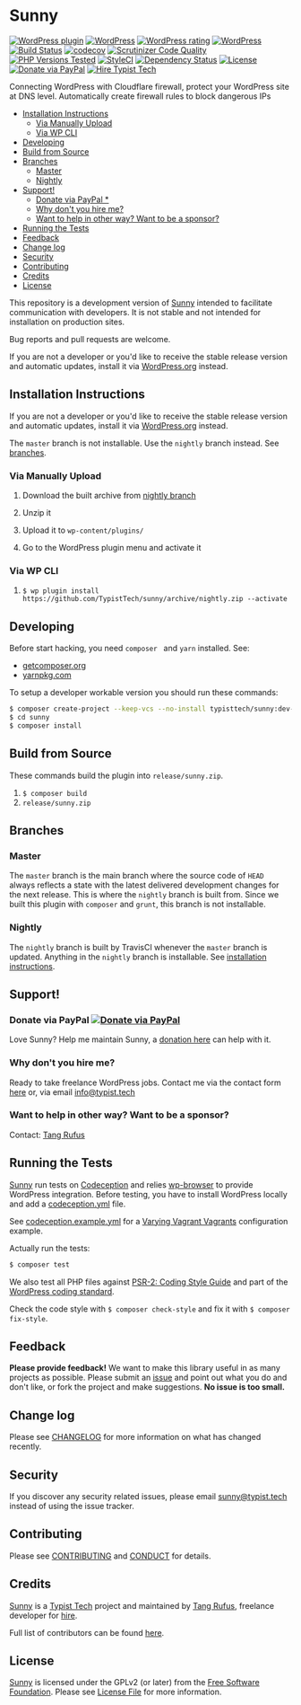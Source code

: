 # Sunny

[![WordPress plugin](https://img.shields.io/wordpress/plugin/v/sunny.svg)](https://wordpress.org/plugins/sunny/)
[![WordPress](https://img.shields.io/wordpress/plugin/dt/sunny.svg)](https://wordpress.org/plugins/sunny/)
[![WordPress rating](https://img.shields.io/wordpress/plugin/r/sunny.svg)](https://wordpress.org/plugins/sunny/)
[![WordPress](https://img.shields.io/wordpress/v/sunny.svg)](https://wordpress.org/plugins/sunny/)
[![Build Status](https://travis-ci.org/TypistTech/sunny.svg?branch=master)](https://travis-ci.org/TypistTech/sunny)
[![codecov](https://codecov.io/gh/TypistTech/sunny/branch/master/graph/badge.svg)](https://codecov.io/gh/TypistTech/sunny)
[![Scrutinizer Code Quality](https://scrutinizer-ci.com/g/TypistTech/sunny/badges/quality-score.png?b=master)](https://scrutinizer-ci.com/g/TypistTech/sunny/?branch=master)
[![PHP Versions Tested](http://php-eye.com/badge/typisttech/sunny/tested.svg)](https://travis-ci.org/TypistTech/sunny)
[![StyleCI](https://styleci.io/repos/21576423/shield?branch=master)](https://styleci.io/repos/21576423)
[![Dependency Status](https://gemnasium.com/badges/github.com/TypistTech/sunny.svg)](https://gemnasium.com/github.com/TypistTech/sunny)
[![License](https://poser.pugx.org/typisttech/sunny/license)](https://packagist.org/packages/typisttech/sunny)
[![Donate via PayPal](https://img.shields.io/badge/Donate-PayPal-blue.svg)](https://www.typist.tech/donate/sunny/)
[![Hire Typist Tech](https://img.shields.io/badge/Hire-Typist%20Tech-ff69b4.svg)](https://www.typist.tech/contact/)

Connecting WordPress with Cloudflare firewall, protect your WordPress site at DNS level. Automatically create firewall rules to block dangerous IPs

<!-- START doctoc generated TOC please keep comment here to allow auto update -->
<!-- DON'T EDIT THIS SECTION, INSTEAD RE-RUN doctoc TO UPDATE -->


- [Installation Instructions](#installation-instructions)
  - [Via Manually Upload](#via-manually-upload)
  - [Via WP CLI](#via-wp-cli)
- [Developing](#developing)
- [Build from Source](#build-from-source)
- [Branches](#branches)
  - [Master](#master)
  - [Nightly](#nightly)
- [Support!](#support)
  - [Donate via PayPal *](#donate-via-paypal-)
  - [Why don't you hire me?](#why-dont-you-hire-me)
  - [Want to help in other way? Want to be a sponsor?](#want-to-help-in-other-way-want-to-be-a-sponsor)
- [Running the Tests](#running-the-tests)
- [Feedback](#feedback)
- [Change log](#change-log)
- [Security](#security)
- [Contributing](#contributing)
- [Credits](#credits)
- [License](#license)

<!-- END doctoc generated TOC please keep comment here to allow auto update -->



This repository is a development version of [Sunny](https://wordpress.org/plugins/sunny/) intended to facilitate communication with developers. It is not stable and not intended for installation on production sites. 

Bug reports and pull requests are welcome.

If you are not a developer or you'd like to receive the stable release version and automatic updates, install it via [WordPress.org](https://wordpress.org/plugins/sunny/) instead.



## Installation Instructions

If you are not a developer or you'd like to receive the stable release version and automatic updates, install it via [WordPress.org](https://wordpress.org/plugins/sunny/) instead.



The `master` branch is not installable. Use the `nightly` branch instead. See [branches](#branches).

### Via Manually Upload

1. Download the built archive from [nightly branch](https://github.com/TypistTech/sunny/archive/nightly.zip)

2. Unzip it

3. Upload it to `wp-content/plugins/`

4. Go to the WordPress plugin menu and activate it



### Via WP CLI

1. `$ wp plugin install https://github.com/TypistTech/sunny/archive/nightly.zip --activate`




## Developing

Before start hacking, you need `composer ` and `yarn` installed. See:

- [getcomposer.org](https://getcomposer.org/doc/00-intro.md)
- [yarnpkg.com](https://yarnpkg.com/en/docs/install)



To setup a developer workable version you should run these commands:

```bash
$ composer create-project --keep-vcs --no-install typisttech/sunny:dev-master
$ cd sunny
$ composer install
```



## Build from Source

These commands build the plugin into `release/sunny.zip`.

1. `$ composer build`
2. `release/sunny.zip`




## Branches

### Master

The `master` branch is the main branch where the source code of `HEAD` always reflects a state with the latest delivered development changes for the next release. This is where the `nightly` branch is built from. Since we built this plugin with `composer` and `grunt`, this branch is not installable.

### Nightly

The `nightly` branch is built by TravisCI whenever the `master` branch is updated. Anything in the `nightly` branch is installable. See [installation instructions](#installation-instructions).



## Support!

### Donate via PayPal [![Donate via PayPal](https://img.shields.io/badge/Donate-PayPal-blue.svg)](https://www.typist.tech/donate/sunny/)

Love Sunny? Help me maintain Sunny, a [donation here](https://www.typist.tech/donate/sunny/) can help with it. 

### Why don't you hire me?

Ready to take freelance WordPress jobs. Contact me via the contact form [here](https://www.typist.tech/contact/) or, via email [info@typist.tech](mailto:info@typist.tech)

### Want to help in other way? Want to be a sponsor? 

Contact: [Tang Rufus](mailto:tangrufus@gmail.com)



## Running the Tests

[Sunny](https://github.com/TypistTech/sunny) run tests on [Codeception](http://codeception.com/) and relies [wp-browser](https://github.com/lucatume/wp-browser) to provide WordPress integration.
Before testing, you have to install WordPress locally and add a [codeception.yml](http://codeception.com/docs/reference/Configuration) file.

See [codeception.example.yml](codeception.example.yml) for a [Varying Vagrant Vagrants](https://varyingvagrantvagrants.org/) configuration example.

Actually run the tests:

``` bash
$ composer test
```

We also test all PHP files against [PSR-2: Coding Style Guide](http://www.php-fig.org/psr/psr-2/) and part of the [WordPress coding standard](https://github.com/WordPress-Coding-Standards/WordPress-Coding-Standards).

Check the code style with ``$ composer check-style`` and fix it with ``$ composer fix-style``.



## Feedback

**Please provide feedback!** We want to make this library useful in as many projects as possible.
Please submit an [issue](https://github.com/TypistTech/sunny/issues/new) and point out what you do and don't like, or fork the project and make suggestions.
**No issue is too small.**



## Change log

Please see [CHANGELOG](CHANGELOG.md) for more information on what has changed recently.



## Security

If you discover any security related issues, please email sunny@typist.tech instead of using the issue tracker.



## Contributing

Please see [CONTRIBUTING](.github/CONTRIBUTING.md) and [CONDUCT](.github/CONDUCT.md) for details.



## Credits

[Sunny](https://github.com/TypistTech/sunny) is a [Typist Tech](https://www.typist.tech) project and maintained by [Tang Rufus](https://twitter.com/Tangrufus), freelance developer for [hire](https://www.typist.tech/contact/).

Full list of contributors can be found [here](https://github.com/TypistTech/sunny/graphs/contributors).



## License

[Sunny](https://github.com/TypistTech/sunny) is licensed under the GPLv2 (or later) from the [Free Software Foundation](http://www.fsf.org/).
Please see [License File](LICENSE) for more information.

